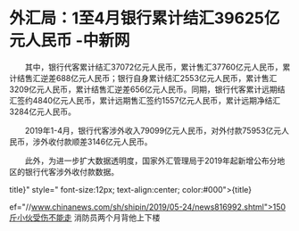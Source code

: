 # 外汇局：1至4月银行累计结汇39625亿元人民币 -中新网

　　其中，银行代客累计结汇37072亿元人民币，累计售汇37760亿元人民币，累计结售汇逆差688亿元人民币；银行自身累计结汇2553亿元人民币，累计售汇3209亿元人民币，累计结售汇逆差656亿元人民币。同期，银行代客累计远期结汇签约4840亿元人民币，累计远期售汇签约1557亿元人民币，累计远期净结汇3284亿元人民币。

　　2019年1-4月，银行代客涉外收入79099亿元人民币，对外付款75953亿元人民币，涉外收付款顺差3146亿元人民币。

　　此外，为进一步扩大数据透明度，国家外汇管理局于2019年起新增公布分地区的银行代客涉外收付款数据。

title}" style=" font-size:12px; text-align:center; color:#000">{title}

ef="//www.chinanews.com/sh/shipin/2019/05-24/news816992.shtml">150斤小伙受伤不能走 消防员两个月背他上下楼
